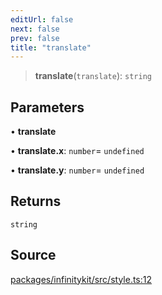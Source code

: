 ```yaml
---
editUrl: false
next: false
prev: false
title: "translate"
---
```


> **translate**(`translate`): `string`

## Parameters

• **translate**

• **translate\.x**: `number`= `undefined`

• **translate\.y**: `number`= `undefined`

## Returns

`string`

## Source

[packages/infinitykit/src/style.ts:12](https://github.com/nodenogg-in/alpha-p2p/blob/e46703f/packages/infinitykit/src/style.ts#L12)

